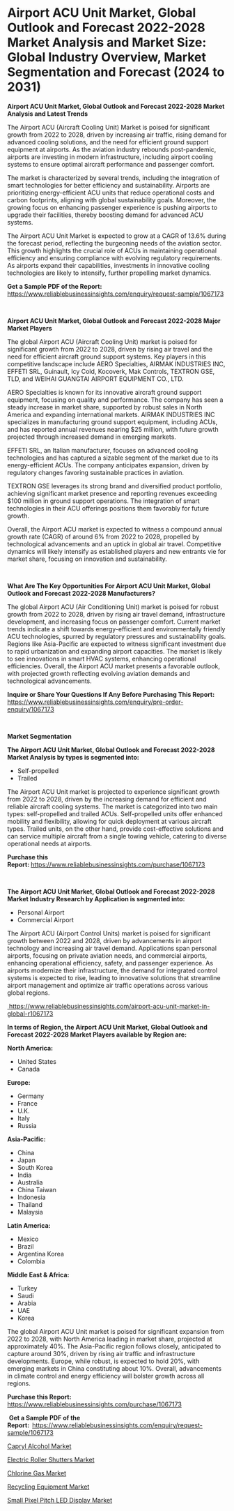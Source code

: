 <p><h1>Airport ACU Unit Market, Global Outlook and Forecast 2022-2028 Market Analysis and Market Size: Global Industry Overview, Market Segmentation and Forecast (2024 to 2031)</h1></p><p><strong>Airport ACU Unit Market, Global Outlook and Forecast 2022-2028 Market Analysis and Latest Trends</strong></p>
<p><p>The Airport ACU (Aircraft Cooling Unit) Market is poised for significant growth from 2022 to 2028, driven by increasing air traffic, rising demand for advanced cooling solutions, and the need for efficient ground support equipment at airports. As the aviation industry rebounds post-pandemic, airports are investing in modern infrastructure, including airport cooling systems to ensure optimal aircraft performance and passenger comfort. </p><p>The market is characterized by several trends, including the integration of smart technologies for better efficiency and sustainability. Airports are prioritizing energy-efficient ACU units that reduce operational costs and carbon footprints, aligning with global sustainability goals. Moreover, the growing focus on enhancing passenger experience is pushing airports to upgrade their facilities, thereby boosting demand for advanced ACU systems.</p><p>The Airport ACU Unit Market is expected to grow at a CAGR of 13.6% during the forecast period, reflecting the burgeoning needs of the aviation sector. This growth highlights the crucial role of ACUs in maintaining operational efficiency and ensuring compliance with evolving regulatory requirements. As airports expand their capabilities, investments in innovative cooling technologies are likely to intensify, further propelling market dynamics.</p></p>
<p><strong>Get a Sample PDF of the Report:&nbsp;</strong> <a href="https://www.reliablebusinessinsights.com/enquiry/request-sample/1067173">https://www.reliablebusinessinsights.com/enquiry/request-sample/1067173</a></p>
<p>&nbsp;</p>
<p><strong>Airport ACU Unit Market, Global Outlook and Forecast 2022-2028 Major Market Players</strong></p>
<p><p>The global Airport ACU (Aircraft Cooling Unit) market is poised for significant growth from 2022 to 2028, driven by rising air travel and the need for efficient aircraft ground support systems. Key players in this competitive landscape include AERO Specialties, AIRMAK INDUSTRIES INC, EFFETI SRL, Guinault, Icy Cold, Kocoverk, Mak Controls, TEXTRON GSE, TLD, and WEIHAI GUANGTAI AIRPORT EQUIPMENT CO., LTD.</p><p>AERO Specialties is known for its innovative aircraft ground support equipment, focusing on quality and performance. The company has seen a steady increase in market share, supported by robust sales in North America and expanding international markets. AIRMAK INDUSTRIES INC specializes in manufacturing ground support equipment, including ACUs, and has reported annual revenues nearing $25 million, with future growth projected through increased demand in emerging markets.</p><p>EFFETI SRL, an Italian manufacturer, focuses on advanced cooling technologies and has captured a sizable segment of the market due to its energy-efficient ACUs. The company anticipates expansion, driven by regulatory changes favoring sustainable practices in aviation.</p><p>TEXTRON GSE leverages its strong brand and diversified product portfolio, achieving significant market presence and reporting revenues exceeding $100 million in ground support operations. The integration of smart technologies in their ACU offerings positions them favorably for future growth.</p><p>Overall, the Airport ACU market is expected to witness a compound annual growth rate (CAGR) of around 6% from 2022 to 2028, propelled by technological advancements and an uptick in global air travel. Competitive dynamics will likely intensify as established players and new entrants vie for market share, focusing on innovation and sustainability.</p></p>
<p>&nbsp;</p>
<p><strong>What Are The Key Opportunities For Airport ACU Unit Market, Global Outlook and Forecast 2022-2028 Manufacturers?</strong></p>
<p><p>The global Airport ACU (Air Conditioning Unit) market is poised for robust growth from 2022 to 2028, driven by rising air travel demand, infrastructure development, and increasing focus on passenger comfort. Current market trends indicate a shift towards energy-efficient and environmentally friendly ACU technologies, spurred by regulatory pressures and sustainability goals. Regions like Asia-Pacific are expected to witness significant investment due to rapid urbanization and expanding airport capacities. The market is likely to see innovations in smart HVAC systems, enhancing operational efficiencies. Overall, the Airport ACU market presents a favorable outlook, with projected growth reflecting evolving aviation demands and technological advancements.</p></p>
<p><strong>Inquire or Share Your Questions If Any Before Purchasing This Report:</strong> <a href="https://www.reliablebusinessinsights.com/enquiry/pre-order-enquiry/1067173">https://www.reliablebusinessinsights.com/enquiry/pre-order-enquiry/1067173</a></p>
<p>&nbsp;</p>
<p><strong>Market Segmentation</strong></p>
<p><strong>The Airport ACU Unit Market, Global Outlook and Forecast 2022-2028 Market Analysis by types is segmented into:</strong></p>
<p><ul><li>Self-propelled</li><li>Trailed</li></ul></p>
<p><p>The Airport ACU Unit market is projected to experience significant growth from 2022 to 2028, driven by the increasing demand for efficient and reliable aircraft cooling systems. The market is categorized into two main types: self-propelled and trailed ACUs. Self-propelled units offer enhanced mobility and flexibility, allowing for quick deployment at various aircraft types. Trailed units, on the other hand, provide cost-effective solutions and can service multiple aircraft from a single towing vehicle, catering to diverse operational needs at airports.</p></p>
<p><strong>Purchase this Report:&nbsp;</strong><a href="https://www.reliablebusinessinsights.com/purchase/1067173">https://www.reliablebusinessinsights.com/purchase/1067173</a></p>
<p>&nbsp;</p>
<p><strong>The Airport ACU Unit Market, Global Outlook and Forecast 2022-2028 Market Industry Research by Application is segmented into:</strong></p>
<p><ul><li>Personal Airport</li><li>Commercial Airport</li></ul></p>
<p><p>The Airport ACU (Airport Control Units) market is poised for significant growth between 2022 and 2028, driven by advancements in airport technology and increasing air travel demand. Applications span personal airports, focusing on private aviation needs, and commercial airports, enhancing operational efficiency, safety, and passenger experience. As airports modernize their infrastructure, the demand for integrated control systems is expected to rise, leading to innovative solutions that streamline airport management and optimize air traffic operations across various global regions.</p></p>
<p><a href="https://www.reliablebusinessinsights.com/airport-acu-unit-market-in-global-r1067173">&nbsp;https://www.reliablebusinessinsights.com/airport-acu-unit-market-in-global-r1067173</a></p>
<p><strong>In terms of Region, the Airport ACU Unit Market, Global Outlook and Forecast 2022-2028 Market Players available by Region are:</strong></p>
<p>
    <p> <strong> North America: </strong>
        <ul>
            <li>United States</li>
            <li>Canada</li>
        </ul>
        </p> 
    <p> <strong> Europe: </strong>
        <ul>
            <li>Germany</li>
            <li>France</li>
            <li>U.K.</li>
            <li>Italy</li>
            <li>Russia</li>
        </ul>
        </p> 
    <p> <strong> Asia-Pacific: </strong>
        <ul>
            <li>China</li>
            <li>Japan</li>
            <li>South Korea</li>
            <li>India</li>
            <li>Australia</li>
            <li>China Taiwan</li>
            <li>Indonesia</li>
            <li>Thailand</li>
            <li>Malaysia</li>
        </ul>
        </p> 
    <p> <strong> Latin America: </strong>
        <ul>
            <li>Mexico</li>
            <li>Brazil</li>
            <li>Argentina Korea</li>
            <li>Colombia</li>
        </ul>
        </p> 
    <p> <strong> Middle East & Africa: </strong>
        <ul>
            <li>Turkey</li>
            <li>Saudi</li>
            <li>Arabia</li>
            <li>UAE</li>
            <li>Korea</li>
        </ul>
    </p>
    </p>
<p><p>The global Airport ACU Unit market is poised for significant expansion from 2022 to 2028, with North America leading in market share, projected at approximately 40%. The Asia-Pacific region follows closely, anticipated to capture around 30%, driven by rising air traffic and infrastructure developments. Europe, while robust, is expected to hold 20%, with emerging markets in China constituting about 10%. Overall, advancements in climate control and energy efficiency will bolster growth across all regions.</p></p>
<p><strong>Purchase this Report: </strong><a href="https://www.reliablebusinessinsights.com/purchase/1067173">https://www.reliablebusinessinsights.com/purchase/1067173</a></p>
<p>&nbsp;<strong>Get a Sample PDF of the Report:&nbsp;&nbsp;</strong><a href="https://www.reliablebusinessinsights.com/enquiry/request-sample/1067173">https://www.reliablebusinessinsights.com/enquiry/request-sample/1067173</a></p>
<p><strong></strong></p>
<p><p><a href="https://www.linkedin.com/pulse/global-capryl-alcohol-market-product-type-application-region-jexoe?trackingId=9OoLlaz3QYqdOBOA%2F1Xvag%3D%3D">Capryl Alcohol Market</a></p><p><a href="https://medium.com/@kellygordon08/the-market-for-electric-roller-shutters-market-is-examined-in-this-report-along-with-the-factors-6fd603785bd1">Electric Roller Shutters Market</a></p><p><a href="https://issuu.com/reportprime-2/docs/chlorine-gas-market-size-2030.pptx_aa1646990c7de7">Chlorine Gas Market</a></p><p><a href="https://www.linkedin.com/pulse/emerging-opportunities-challenges-global-recycling-equipment-pwrhf?trackingId=kcCBoYd%2FQuySF3%2BYXUhzgw%3D%3D">Recycling Equipment Market</a></p><p><a href="https://medium.com/@nedaaracarrol/this-report-aims-to-deliver-an-in-depth-analysis-of-the-global-small-pixel-pitch-led-display-ace2094e233e">Small Pixel Pitch LED Display Market</a></p></p>